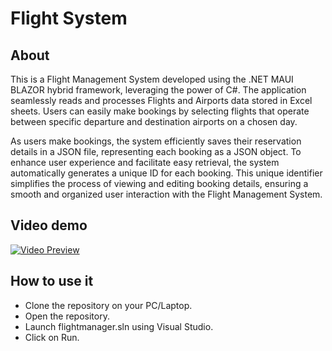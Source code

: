 # Flight System

## About

This is a Flight Management System developed using the .NET MAUI BLAZOR hybrid framework, leveraging the power of C#. The application seamlessly reads and processes Flights and Airports data stored in Excel sheets. Users can easily make bookings by selecting flights that operate between specific departure and destination airports on a chosen day.

As users make bookings, the system efficiently saves their reservation details in a JSON file, representing each booking as a JSON object. To enhance user experience and facilitate easy retrieval, the system automatically generates a unique ID for each booking. This unique identifier simplifies the process of viewing and editing booking details, ensuring a smooth and organized user interaction with the Flight Management System.

## Video demo

[![Video Preview](https://i.ibb.co/VgdQMs0/Screenshot-2023-12-20-004045.png)](https://clipchamp.com/watch/JB7Vc4lzInc)

## How to use it

* Clone the repository on your PC/Laptop.
* Open the repository.
* Launch flightmanager.sln using Visual Studio.
* Click on Run.